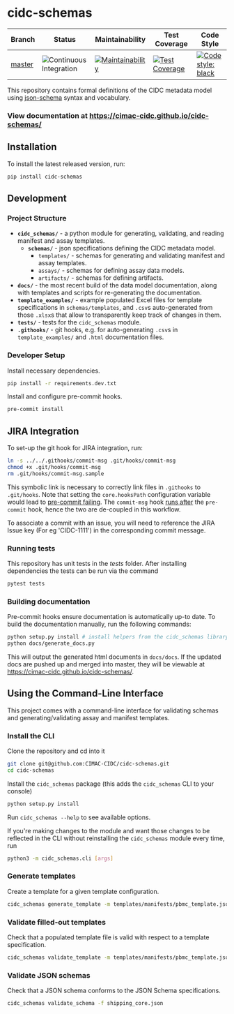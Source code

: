 # cidc-schemas

| Branch                                               | Status                                                                                                                           | Maintainability                                                                                                                                                          | Test Coverage                                                                                                                                                      | Code Style                                                                                                                                |
| ---------------------------------------------------- | -------------------------------------------------------------------------------------------------------------------------------- | ------------------------------------------------------------------------------------------------------------------------------------------------------------------------ | ------------------------------------------------------------------------------------------------------------------------------------------------------------------ | ----------------------------------------------------------------------------------------------------------------------------------------- |
| [master](https://cimac-cidc.github.io/cidc-schemas/) | ![Continuous Integration](https://github.com/CIMAC-CIDC/cidc-schemas/workflows/Continuous%20Integration/badge.svg?branch=master) | [![Maintainability](https://api.codeclimate.com/v1/badges/3f989b974663df81ef45/maintainability)](https://codeclimate.com/github/CIMAC-CIDC/cidc-schemas/maintainability) | [![Test Coverage](https://api.codeclimate.com/v1/badges/3f989b974663df81ef45/test_coverage)](https://codeclimate.com/github/CIMAC-CIDC/cidc-schemas/test_coverage) | <a href="https://github.com/psf/black"><img alt="Code style: black" src="https://img.shields.io/badge/code%20style-black-000000.svg"></a> |

This repository contains formal definitions of the CIDC metadata model using [json-schema](https://json-schema.org/) syntax and vocabulary.

### View documentation at https://cimac-cidc.github.io/cidc-schemas/

## Installation

To install the latest released version, run:

```bash
pip install cidc-schemas
```

## Development

### Project Structure

- **`cidc_schemas/`** - a python module for generating, validating, and reading manifest and assay templates.
  - **`schemas/`** - json specifications defining the CIDC metadata model.
    - `templates/` - schemas for generating and validating manifest and assay templates.
    - `assays/` - schemas for defining assay data models.
    - `artifacts/` - schemas for defining artifacts.
- **`docs/`** - the most recent build of the data model documentation, along with templates and scripts for re-generating the documentation.
- **`template_examples/`** - example populated Excel files for template specifications in `schemas/templates`, and `.csv`s auto-generated from those `.xlsx`s that allow to transparently keep track of changes in them.
- **`tests/`** - tests for the `cidc_schemas` module.
- **`.githooks/`** - git hooks, e.g. for auto-generating `.csv`s in `template_examples/` and `.html` documentation files.

### Developer Setup

Install necessary dependencies.

```bash
pip install -r requirements.dev.txt
```

Install and configure pre-commit hooks.

```bash
pre-commit install
```

## JIRA Integration

To set-up the git hook for JIRA integration, run:

```bash
ln -s ../../.githooks/commit-msg .git/hooks/commit-msg
chmod +x .git/hooks/commit-msg
rm .git/hooks/commit-msg.sample
```

This symbolic link is necessary to correctly link files in `.githooks` to `.git/hooks`. Note that setting the `core.hooksPath` configuration variable would lead to [pre-commit failing](https://github.com/pre-commit/pre-commit/issues/1198). The `commit-msg` hook [runs after](https://git-scm.com/book/en/v2/Customizing-Git-Git-Hooks) the `pre-commit` hook, hence the two are de-coupled in this workflow.

To associate a commit with an issue, you will need to reference the JIRA Issue key (For eg 'CIDC-1111') in the corresponding commit message.


### Running tests

This repository has unit tests in the _tests_ folder. After installing dependencies
the tests can be run via the command

```bash
pytest tests
```

### Building documentation

Pre-commit hooks ensure documentation is automatically up-to date. To build the documentation manually, run the following commands:

```bash
python setup.py install # install helpers from the cidc_schemas library
python docs/generate_docs.py
```

This will output the generated html documents in `docs/docs`. If the updated docs are pushed up and merged into master, they will be viewable at https://cimac-cidc.github.io/cidc-schemas/.

## Using the Command-Line Interface

This project comes with a command-line interface for validating schemas and generating/validating assay and manifest templates.

### Install the CLI

Clone the repository and cd into it

```bash
git clone git@github.com:CIMAC-CIDC/cidc-schemas.git
cd cidc-schemas
```

Install the `cidc_schemas` package (this adds the `cidc_schemas` CLI to your console)

```bash
python setup.py install
```

Run `cidc_schemas --help` to see available options.

If you're making changes to the module and want those changes to be reflected in the CLI without reinstalling the `cidc_schemas` module every time, run

```bash
python3 -m cidc_schemas.cli [args]
```

### Generate templates

Create a template for a given template configuration.

```bash
cidc_schemas generate_template -m templates/manifests/pbmc_template.json -o pbmc.xlsx
```

### Validate filled-out templates

Check that a populated template file is valid with respect to a template specification.

```bash
cidc_schemas validate_template -m templates/manifests/pbmc_template.json -x template_examples/pbmc_template.xlsx
```

### Validate JSON schemas

Check that a JSON schema conforms to the JSON Schema specifications.

```bash
cidc_schemas validate_schema -f shipping_core.json
```
